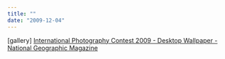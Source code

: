 ```yaml
---
title: ""
date: "2009-12-04"
---
```


\[gallery\] [International Photography Contest 2009 - Desktop Wallpaper - National Geographic Magazine](http://ngm.nationalgeographic.com/photo-contest/2009-wallpaper)
